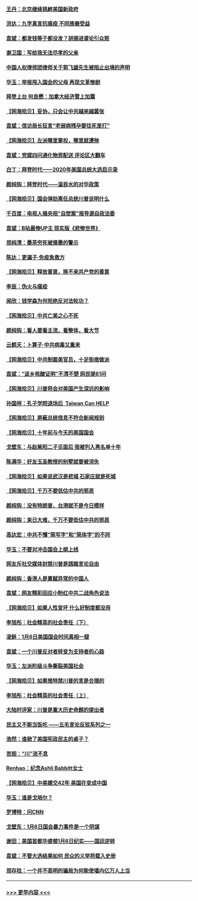 #### [王丹：北京继续挑衅美国新政府](../pages/nsc993/n12722456.md?t=01301851) 
#### [洪达：九字真言抗瘟疫 不同族裔受益](../pages/nsc993/n12722448.md?t=01301851) 
#### [袁斌：都发钱等于都没发？胡锡进谬论引众怒](../pages/nsc993/n12722393.md?t=01301851) 
#### [谢卫国：写给我无法尽孝的父亲](../pages/nsc993/n12720325.md?t=01301851) 
#### [中国人权律师团律师关于郭飞雄先生被阻止出境的声明](../pages/nsc993/n12720203.md?t=01301851) 
#### [华玉：举报闯入国会的父母 再现文革惨剧](../pages/nsc993/n12719070.md?t=01301851) 
#### [拜登上台 何良懋：加拿大经济雪上加霜](../pages/nsc993/n12718943.md?t=01301851) 
#### [【网海拾贝】妥协，只会让中共越来越嚣张](../pages/nsc993/n12717392.md?t=01301851) 
#### [袁斌：信访局长狂言“老弱病残孕要往死里打”](../pages/nsc993/n12717343.md?t=01301851) 
#### [【网海拾贝】左派哪里掌权，哪里就遭殃](../pages/nsc993/n12715009.md?t=01301851) 
#### [袁斌：党媒四问通化物资配送 评论区大翻车](../pages/nsc993/n12714950.md?t=01301851) 
#### [白丁：拜登时代——2020年美国总统大选启示录](../pages/nsc993/n12714920.md?t=01301851) 
#### [颜纯钩：拜登时代——温吞水的对华政策](../pages/nsc993/n12713245.md?t=01301851) 
#### [【网海拾贝】国会弹劾离任总统川普说明什么](../pages/nsc993/n12712816.md?t=01301851) 
#### [千百度：电视人揭央视“自焚案”报导源自政法委](../pages/nsc993/n12709760.md?t=01301851) 
#### [袁斌：B站最惨UP主 现实版《悲惨世界》](../pages/nsc993/n12709686.md?t=01301851) 
#### [郑纯清：墨茶穷死被搽墨的警示](../pages/nsc993/n12709262.md?t=01301851) 
#### [陈达：更漏子·免疫急救方](../pages/nsc993/n12709244.md?t=01301851) 
#### [【网海拾贝】释放善意，换不来共产党的善意](../pages/nsc993/n12708361.md?t=01301851) 
#### [李辰：伪火与瘟疫](../pages/nsc993/n12707981.md?t=01301851) 
#### [闻欣：钱学森为何拒绝反对法轮功？](../pages/nsc993/n12707407.md?t=01301851) 
#### [【网海拾贝】中共亡美之心不死](../pages/nsc993/n12707621.md?t=01301851) 
#### [颜纯钩：看人要看主流，看整体，看大节](../pages/nsc993/n12707536.md?t=01301851) 
#### [云鹤天：卜算子‧中共病毒又重来](../pages/nsc993/n12707408.md?t=01301851) 
#### [【网海拾贝】中共制裁美官员，十足街痞做派](../pages/nsc993/n12705115.md?t=01301851) 
#### [袁斌：“返乡核酸证明”不清不楚 网民提81问](../pages/nsc993/n12704982.md?t=01301851) 
#### [【网海拾贝】川普将会对美国产生深远的影响](../pages/nsc993/n12703045.md?t=01301851) 
#### [孙国祥：孔子学院退场后  Taiwan Can HELP](../pages/nsc993/n12702430.md?t=01301851) 
#### [【网海拾贝】屏蔽总统信息不符合新闻规则](../pages/nsc993/n12699998.md?t=01301851) 
#### [【网海拾贝】十年前与今天的美国国会](../pages/nsc993/n12696993.md?t=01301851) 
#### [戈壁东：与赵紫阳二子见面后 我被列入黑名单十年](../pages/nsc993/n12696215.md?t=01301851) 
#### [陈满华：好友玉圣教授的别墅就要被消失](../pages/nsc993/n12695411.md?t=01301851) 
#### [【网海拾贝】如果说武汉是悲城 石家庄就是死城](../pages/nsc993/n12694589.md?t=01301851) 
#### [【网海拾贝】千万不要低估中共的邪恶](../pages/nsc993/n12692771.md?t=01301851) 
#### [颜纯钩：没有特朗普，台港就不是今日模样](../pages/nsc993/n12692678.md?t=01301851) 
#### [颜纯钩：来日大难，千万不要低估中共的邪恶](../pages/nsc993/n12692080.md?t=01301851) 
#### [高达宏：中共不懂“简写字”和“简体字”的不同](../pages/nsc993/n12692068.md?t=01301851) 
#### [华玉：不要对冲击国会上纲上线](../pages/nsc993/n12689948.md?t=01301851) 
#### [网友斥社交媒体封禁川普是践踏言论自由](../pages/nsc993/n12687482.md?t=01301851) 
#### [颜纯钩：香港人是禀赋异常的中国人](../pages/nsc993/n12685142.md?t=01301851) 
#### [袁斌：网友精彩回应小粉红中共二战角色说法](../pages/nsc993/n12684994.md?t=01301851) 
#### [【网海拾贝】如果人性变坏 什么好制度都没用](../pages/nsc993/n12683000.md?t=01301851) 
#### [李旭彤：社会精英的社会责任（下）](../pages/nsc993/n12680604.md?t=01301851) 
#### [凌稣：1月6日美国国会时间真相一窥](../pages/nsc993/n12682780.md?t=01301851) 
#### [袁斌：一个川普反对者转变为支持者的心路](../pages/nsc993/n12682700.md?t=01301851) 
#### [华玉：左派阶级斗争撕裂美国社会](../pages/nsc993/n12681226.md?t=01301851) 
#### [【网海拾贝】如果推特禁川普的言是合理的](../pages/nsc993/n12681232.md?t=01301851) 
#### [李旭彤：社会精英的社会责任（上）](../pages/nsc993/n12680501.md?t=01301851) 
#### [大陆时评家：川普是重大历史命题的提出者](../pages/nsc993/n12679904.md?t=01301851) 
#### [民主又不能当饭吃 ——五毛言论反驳系列之一](../pages/nsc993/n12679877.md?t=01301851) 
#### [浩然：谁掀了美国宪政民主的桌子？](../pages/nsc993/n12679850.md?t=01301851) 
#### [苦胆：“川”流不息](../pages/nsc993/n12678388.md?t=01301851) 
#### [Renhao：纪念Ashli Babbitt女士](../pages/nsc993/n12678359.md?t=01301851) 
#### [【网海拾贝】中美建交42年 美国在变成中国](../pages/nsc993/n12678324.md?t=01301851) 
#### [华玉：谁是戈培尔？](../pages/nsc993/n12677515.md?t=01301851) 
#### [罗博特：问CNN](../pages/nsc993/n12677172.md?t=01301851) 
#### [戈壁东：1月6日国会暴力事件是一个阴谋](../pages/nsc993/n12674639.md?t=01301851) 
#### [谢田：美国首都华盛顿1月6日纪实——国运逆转](../pages/nsc993/n12673190.md?t=01301851) 
#### [袁斌：不管大选结果如何 民众的义举将载入史册](../pages/nsc993/n12672787.md?t=01301851) 
#### [郑存柱：一个并不高明的骗局为何能使墙内亿万人上当](../pages/nsc993/n12671449.md?t=01301851) 

----
#### [ >>> 更早内容 <<< ](../indexes/nsc993-earlier.md)
